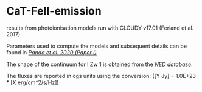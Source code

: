 # CaT-FeII-emission
results from photoionisation models run with CLOUDY v17.01 (Ferland et al. 2017)

Parameters used to compute the models and subsequent details can be found in *[Panda et al. 2020 (Paper I)](https://www.arxiv.org)*


The shape of the continuum for I Zw 1 is obtained from the *[NED database](http://ned.ipac.caltech.edu/cgi-bin/datasearch?search_type=Photo_id&objid=2195&objname=UGC%2000545&img_stamp=YES&hconst=73.0&omegam=0.27&omegav=0.73&corr_z=1&of=table)*. 

The fluxes are reported in cgs units using the conversion: ([Y Jy] = 1.0E+23 * [X erg/cm^2/s/Hz])
